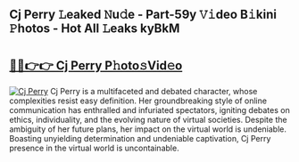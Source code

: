 ## Cj Perry 𝙻eaked 𝙽u𝚍e - Part-59y 𝚅𝚒deo B𝚒kini 𝙿hotos - Hot All 𝙻eaks kyBkM

# <h2><a href="http://ld3wlp.urlbe.top/?page=Cj+Perry">🔗🔗👉👉 Cj Perry P𝚑oto𝚜Vid𝚎o</a></h2>

[![Cj Perry](https://i.imgur.com/eBuTRDB.gif)](http://ld3wlp.urlbe.top/?page=Cj+Perry)
Cj Perry is a multifaceted and debated character, whose complexities resist easy definition. Her groundbreaking style of online communication has enthralled and infuriated spectators, igniting debates on ethics, individuality, and the evolving nature of virtual societies. Despite the ambiguity of her future plans, her impact on the virtual world is undeniable. Boasting unyielding determination and undeniable captivation, Cj Perry presence in the virtual world is uncontainable.
